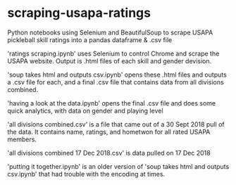 # scraping-usapa-ratings
Python notebooks using Selenium and BeautifulSoup to scrape USAPA pickleball skill ratings into a pandas dataframe &amp; .csv file


'ratings scraping.ipynb' uses Selenium to control Chrome and scrape the USAPA website.  Output is .html files of
  each skill and gender devision.
  
'soup takes html and outputs csv.ipynb' opens these .html files and outputs a .csv file for each, and a final .csv
  file that contains data from all divisions combined.
  
'having a look at the data.ipynb' opens the final .csv file and does some quick analytics, with data on gender and
  playing level

'all divisions combined.csv' is a file that came out of a 30 Sept 2018 pull of the data.  It contains name,
    ratings, and hometwon for all rated USAPA members.
    
 'all divisions combined 17 Dec 2018.csv' is data pulled on 17 Dec 2018
 
 'putting it together.ipynb' is an older version of 'soup takes html and outputs csv.ipynb' that had trouble
   with the encoding at times.
